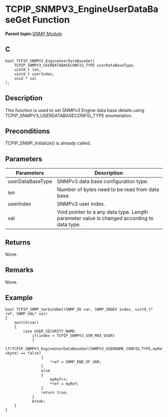 # TCPIP\_SNMPV3\_EngineUserDataBaseGet Function

**Parent topic:**[SNMP Module](GUID-7764E81C-8FC9-4B3E-8830-255BDE678AA0.md)

## C

```
bool TCPIP_SNMPV3_EngineUserDataBaseGet(
    TCPIP_SNMPV3_USERDATABASECONFIG_TYPE userDataBaseType, 
    uint8_t len, 
    uint8_t userIndex, 
    void * val
);
```

## Description

This function is used to set SNMPv3 Engine data base details using TCPIP\_SNMPV3\_USERDATABASECONFIG\_TYPE enumeration.

## Preconditions

TCPIP\_SNMP\_Initialize\(\) is already called.

## Parameters

|Parameters|Description|
|----------|-----------|
|userDataBaseType|SNMPv3 data base configuration type.|
|len|Number of bytes need to be read from data base.|
|userIndex|SNMPv3 user index.|
|val|Void pointer to a any data type. Length parameter value is changed according to data type.|

## Returns

None.

## Remarks

None.

## Example

```
bool TCPIP_SNMP_VarbindGet(SNMP_ID var, SNMP_INDEX index, uint8_t* ref, SNMP_VAL* val)
{
    switch(var)
    {
        case USER_SECURITY_NAME:
            if(index < TCPIP_SNMPV3_USM_MAX_USER)
            {
                if(TCPIP_SNMPV3_EngineUserDataBaseGet(SNMPV3_USERNAME_CONFIG_TYPE,myRef,index,&val->byte) == false)
                {
                    *ref = SNMP_END_OF_VAR;
                }
                else
                {
                    myRef++;
                    *ref = myRef;
                }
                return true;
            }
            break;
    }
}
```

